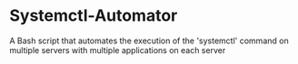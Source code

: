 # Systemctl-Automator
A Bash script that automates the execution of the 'systemctl' command on multiple servers with multiple applications on each server
